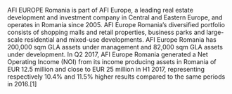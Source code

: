 AFI EUROPE Romania is part of AFI Europe, a leading real estate development and investment company in Central and Eastern Europe, and operates in Romania since 2005. AFI Europe Romania’s diversified portfolio consists of shopping malls and retail properties, business parks and large-scale residential and mixed-use developments. AFI Europe Romania has 200,000 sqm GLA assets under management and 82,000 sqm GLA assets under development. In Q2 2017, AFI Europe Romania generated a Net Operating Income (NOI) from its income producing assets in Romania of EUR 12.5 million and close to EUR 25 million in H1 2017, representing respectively 10.4% and 11.5% higher results compared to the same periods in 2016.[1]
